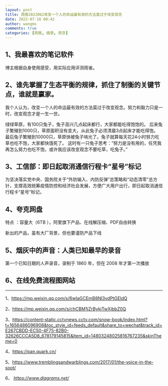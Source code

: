 ```yaml
---
layout: post
title: 周报2022062改变一个人的命运最有效的方法莫过于改变观念
date: 2022-07-18 00:42
author: wangms
comments: true
categories: [周报, 摘录, 观念]
---
```

<h2>1、我最喜欢的笔记软件</h2>
<p>博主根据自身使用感受，用实际应用评测雨雀。</p>
<h2>2、谁先掌握了生态平衡的规律，抓住了制衡的关键节点，谁就是赢家。</h2>
<p>我个人认为，改变一个人的命运最有效的方法莫过于改变观念。努力和毅力只是一时，改变观念才是一生一世。</p>
<p>绿绿草原，有100只兔子，兔子高兴几点起床都行，大家都能吃得饱饱的。 后来兔子繁殖到1000只，草原面积没有变大，从此兔子必须清晨3点起床才能吃得饱。 最后兔子繁殖到10000只，草原快被兔子啃光了。兔子就算每天花24小时努力吃草也吃不饱，大家都快饿死了。 这时有一只兔子思考：“努力是没有用的，任凭我再怎么努力也吃不饱，或许我应该改变观念不要吃草，吃兔子。”</p>
<h2>3、工信部：即日起取消通信行程卡“星号”标记</h2>
<p>为坚决落实党中央、国务院关于“外防输入、内防反弹”总策略和“动态清零”总方针，支撑高效统筹疫情防控和经济社会发展，方便广大用户出行，即日起取消通信行程卡“星号”标记。</p>
<h2>4、夸克网盘</h2>
<p>特点 ：容量大（6TB ），阿里旗下产品、在线解压缩、PDF自由转换</p>
<p>新出的产品，虽有大厂背景，但也要谨防产品下线</p>
<h2>5、烟灰中的声音：人类已知最早的录音</h2>
<p>第一个已知日期的人声录音，录制于 1860 年，但在 2008 年才第一次播放</p>
<h2>6、在线免费流程图网站</h2>
<hr />
<p>1、<a href="https://mp.weixin.qq.com/s/6wIaGCEmB8Nl3vdPtGEldQ">https://mp.weixin.qq.com/s/6wIaGCEmB8Nl3vdPtGEldQ</a></p>
<p>2、<a href="https://mp.weixin.qq.com/s/chCBM1jZrBykjTwXjbbZ0Q">https://mp.weixin.qq.com/s/chCBM1jZrBykjTwXjbbZ0Q</a></p>
<p>3、<a href="https://content-static.cctvnews.cctv.com/snow-book/index.html?t=1656486096908&amp;toc_style_id=feeds_default&amp;share_to=wechat&amp;track_id=E267CBDD-EC50-4F75-82B0-32626CCCA5D8_678179145815&amp;item_id=14803248025816767235&amp;skinTheme=0">https://content-static.cctvnews.cctv.com/snow-book/index.html?t=1656486096908&toc_style_id=feeds_default&share_to=wechat&track_id=E267CBDD-EC50-4F75-82B0-32626CCCA5D8_678179145815&item_id=14803248025816767235&skinTheme=0</a></p>
<p>4、<a href="https://pan.quark.cn/">https://pan.quark.cn/</a></p>
<p>5、<a href="https://www.tremblingsandwarblings.com/2017/01/the-voice-in-the-soot/">https://www.tremblingsandwarblings.com/2017/01/the-voice-in-the-soot/</a></p>
<p>6、 <em><a href="https://www.diagrams.net/">https://www.diagrams.net/</a></em></p>
